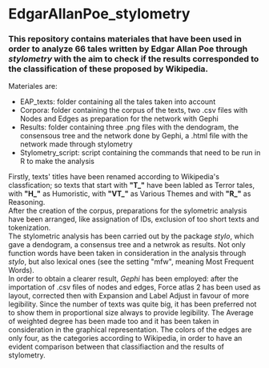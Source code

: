 # EdgarAllanPoe_stylometry
### This repository contains materiales that have been used in order to analyze 66 tales written by Edgar Allan Poe through *stylometry* with the aim to check if the results corresponded to the classification of these proposed by Wikipedia.  
  
Materiales are:  
- EAP_texts: folder containing all the tales taken into account  
- Corpora: folder containing the corpus of the texts, two .csv files with Nodes and Edges as preparation for the network with Gephi  
- Results: folder containing three .png files with the dendogram, the consensous tree and the network done by Gephi, a .html file with the network made through stylometry  
- Stylometry_script: script containing the commands that need to be run in R to make the analysis  
  
Firstly, texts' titles have been renamed according to Wikipedia's classfication; so texts that start with **"T_"** have been labled as Terror tales, with **"H_"** as Humoristic, with **"VT_"** as Various Themes and with **"R_"** as Reasoning.  
After the creation of the corpus, preparations for the sylometric analysis have been arranged, like assignation of IDs, exclusion of too short texts and tokenization.  
The stylometric analysis has been carried out by the package *stylo*, which gave a dendogram, a consensus tree and a netwrok as results. Not only function words have been taken in consideration in the analysis through *stylo*, but also lexical ones (see the setting "mfw", meaning Most Frequent Words).  
In order to obtain a clearer result, *Gephi* has been employed: after the importation of .csv files of nodes and edges, Force atlas 2 has been used as layout, corrected then with Expansion and Label Adjust in favour of more legibility. Since the number of texts was quite big, it has been preferred not to show them in proportional size always to provide legibility. The Average of weighted degree has been made too and it has been taken in consideration in the graphical representation. The colors of the edges are only four, as the categories according to Wikipedia, in order to have an evident comparison between that classifiaction and the results of stylometry.  


